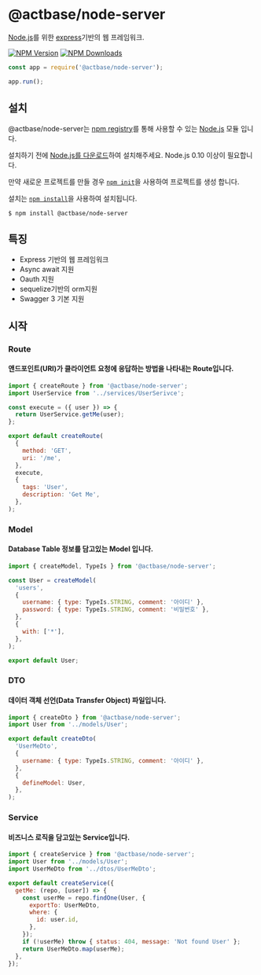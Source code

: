 # @actbase/node-server

[Node.js](https://nodejs.org/)를 위한 [express](https://expressjs.com)기반의 웹 프레임워크.

[![NPM Version][npm-image]][npm-url]
[![NPM Downloads][downloads-image]][downloads-url]

```js
const app = require('@actbase/node-server');

app.run();
```

## 설치

@actbase/node-server는 [npm registry](https://www.npmjs.com/)를 통해 사용할 수 있는 [Node.js](https://nodejs.org/en/) 모듈 입니다.

설치하기 전에 [Node.js를 다운로드](https://nodejs.org/en/download/)하여 설치해주세요. Node.js 0.10 이상이 필요합니다.

만약 새로운 프로젝트를 만들 경우 [`npm init`](https://docs.npmjs.com/creating-a-package-json-file)을 사용하여 프로젝트를 생성 합니다.

설치는 [`npm install`](https://docs.npmjs.com/getting-started/installing-npm-packages-locally)을 사용하여 설치됩니다.

```shell
$ npm install @actbase/node-server
```

## 특징

- Express 기반의 웹 프레임워크
- Async await 지원
- Oauth 지원
- sequelize기반의 orm지원
- Swagger 3 기본 지원

## 시작

### Route
#### 앤드포인트(URI)가 클라이언트 요청에 응답하는 방법을 나타내는 Route입니다.

```js
import { createRoute } from '@actbase/node-server';
import UserService from '../services/UserSerivce';

const execute = ({ user }) => {
  return UserService.getMe(user);
};

export default createRoute(
  {
    method: 'GET',
    uri: '/me',
  },
  execute,
  {
    tags: 'User',
    description: 'Get Me',
  },
);
```

### Model
#### Database Table 정보를 담고있는 Model 입니다.

```js
import { createModel, TypeIs } from '@actbase/node-server';

const User = createModel(
  'users',
  {
    username: { type: TypeIs.STRING, comment: '아이디' },
    password: { type: TypeIs.STRING, comment: '비밀번호' },
  },
  {
    with: ['*'],
  },
);

export default User;
```

### DTO
#### 데이터 객체 선언(Data Transfer Object) 파일입니다.

```js
import { createDto } from '@actbase/node-server';
import User from '../models/User';

export default createDto(
  'UserMeDto',
  {
    username: { type: TypeIs.STRING, comment: '아이디' },
  },
  {
    defineModel: User,
  },
);
```

### Service
#### 비즈니스 로직을 담고있는 Service입니다.

```js
import { createService } from '@actbase/node-server';
import User from '../models/User';
import UserMeDto from '../dtos/UserMeDto';

export default createService({
  getMe: (repo, [user]) => {
    const userMe = repo.findOne(User, {
      exportTo: UserMeDto,
      where: {
        id: user.id,
      },
    });
    if (!userMe) throw { status: 404, message: 'Not found User' };
    return UserMeDto.map(userMe);
  },
});
```

[npm-image]: https://img.shields.io/npm/v/@actbase/node-server.svg
[npm-url]: https://npmjs.org/package/@actbase/node-server
[downloads-image]: https://img.shields.io/npm/dm/@actbase/node-server.svg
[downloads-url]: https://npmjs.org/package/@actbase/node-server
